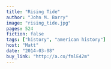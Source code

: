```yaml
---
title: "Rising Tide"
author: "John M. Barry"
image: "rising_tide.jpg"
pages: 524
fiction: false
tags: ["history", "american history"]
host: "Matt"
date: "2014-03-08"
buy_link: "http://a.co/fmlE42m"
---
```

